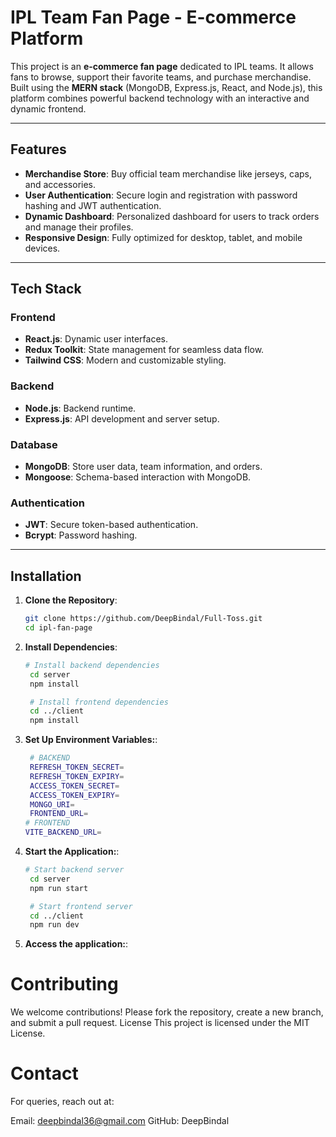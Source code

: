 # IPL Team Fan Page - E-commerce Platform  

This project is an **e-commerce fan page** dedicated to IPL teams. It allows fans to browse, support their favorite teams, and purchase merchandise. Built using the **MERN stack** (MongoDB, Express.js, React, and Node.js), this platform combines powerful backend technology with an interactive and dynamic frontend.  

---

## Features  
- **Merchandise Store**: Buy official team merchandise like jerseys, caps, and accessories.  
- **User Authentication**: Secure login and registration with password hashing and JWT authentication.  
- **Dynamic Dashboard**: Personalized dashboard for users to track orders and manage their profiles.  
- **Responsive Design**: Fully optimized for desktop, tablet, and mobile devices.  

---

## Tech Stack  

### Frontend  
- **React.js**: Dynamic user interfaces.  
- **Redux Toolkit**: State management for seamless data flow.  
- **Tailwind CSS**: Modern and customizable styling.  

### Backend  
- **Node.js**: Backend runtime.  
- **Express.js**: API development and server setup.  

### Database  
- **MongoDB**: Store user data, team information, and orders.  
- **Mongoose**: Schema-based interaction with MongoDB.  

### Authentication  
- **JWT**: Secure token-based authentication.  
- **Bcrypt**: Password hashing.  

---

## Installation  

1. **Clone the Repository**:  
   ```bash  
   git clone https://github.com/DeepBindal/Full-Toss.git
   cd ipl-fan-page  

2. **Install Dependencies**:  
   ```bash  
   # Install backend dependencies  
    cd server  
    npm install  

    # Install frontend dependencies  
    cd ../client  
    npm install  

3. **Set Up Environment Variables:**:  
   ```bash
    # BACKEND
    REFRESH_TOKEN_SECRET=
    REFRESH_TOKEN_EXPIRY=
    ACCESS_TOKEN_SECRET=
    ACCESS_TOKEN_EXPIRY=
    MONGO_URI=
    FRONTEND_URL=
   # FRONTEND
   VITE_BACKEND_URL=
   

5. **Start the Application:**:  
   ```bash  
   # Start backend server  
    cd server  
    npm run start  

    # Start frontend server  
    cd ../client  
    npm run dev  

5. **Access the application:**:

# Contributing
We welcome contributions! Please fork the repository, create a new branch, and submit a pull request.
License
This project is licensed under the MIT License.

# Contact
For queries, reach out at:

Email: deepbindal36@gmail.com
GitHub: DeepBindal   
